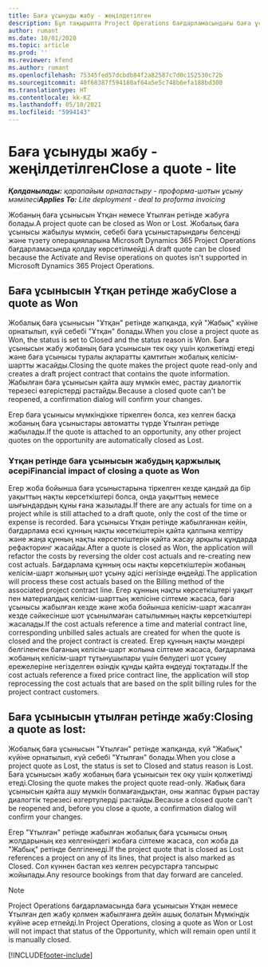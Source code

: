 ```yaml
---
title: Баға ұсынуды жабу - жеңілдетілген
description: Бұл тақырыпта Project Operations бағдарламасындағы баға ұсынысын жабу туралы ақпарат берілген.
author: rumant
ms.date: 10/01/2020
ms.topic: article
ms.prod: ''
ms.reviewer: kfend
ms.author: rumant
ms.openlocfilehash: 75345fed57dcbdb84f2a82587c7d0c152530c72b
ms.sourcegitcommit: 40f68387f594180af64a5e5c748b6efa188bd300
ms.translationtype: HT
ms.contentlocale: kk-KZ
ms.lasthandoff: 05/10/2021
ms.locfileid: "5994143"
---
```

# <a name="close-a-quote---lite"></a><span data-ttu-id="a1c1a-103">Баға ұсынуды жабу - жеңілдетілген</span><span class="sxs-lookup"><span data-stu-id="a1c1a-103">Close a quote - lite</span></span>

<span data-ttu-id="a1c1a-104">_**Қолданылады:** қарапайым орналастыру - проформа-шотын ұсыну мәмілесі_</span><span class="sxs-lookup"><span data-stu-id="a1c1a-104">_**Applies To:** Lite deployment - deal to proforma invoicing_</span></span>

<span data-ttu-id="a1c1a-105">Жобаның баға ұсынысын Ұтқан немесе Ұтылған ретінде жабуға болады.</span><span class="sxs-lookup"><span data-stu-id="a1c1a-105">A project quote can be closed as Won or Lost.</span></span> <span data-ttu-id="a1c1a-106">Жобалық баға ұсынысы жабылуы мүмкін, себебі баға ұсыныстарындағы белсенді және түзету операцияларына Microsoft Dynamics 365 Project Operations бағдарламасында қолдау көрсетілмейді.</span><span class="sxs-lookup"><span data-stu-id="a1c1a-106">A draft quote can be closed because the Activate and Revise operations on quotes isn't supported in Microsoft Dynamics 365 Project Operations.</span></span>

## <a name="close-a-quote-as-won"></a><span data-ttu-id="a1c1a-107">Баға ұсынысын Ұтқан ретінде жабу</span><span class="sxs-lookup"><span data-stu-id="a1c1a-107">Close a quote as Won</span></span>

<span data-ttu-id="a1c1a-108">Жобалық баға ұсынысын "Ұтқан" ретінде жапқанда, күй "Жабық" күйіне орнатылып, күй себебі "Ұтқан" болады.</span><span class="sxs-lookup"><span data-stu-id="a1c1a-108">When you close a project quote as Won, the status is set to Closed and the status reason is Won.</span></span> <span data-ttu-id="a1c1a-109">Баға ұсынысын жабу жобаның баға ұсынысын тек оқу үшін қолжетімді етеді және баға ұсынысы туралы ақпаратты қамтитын жобалық келісім-шартты жасайды.</span><span class="sxs-lookup"><span data-stu-id="a1c1a-109">Closing the quote makes the project quote read-only and creates a draft project contract that contains the quote information.</span></span> <span data-ttu-id="a1c1a-110">Жабылған баға ұсынысын қайта ашу мүмкін емес, растау диалогтік терезесі өзгерістерді растайды.</span><span class="sxs-lookup"><span data-stu-id="a1c1a-110">Because a closed quote can't be reopened, a confirmation dialog will confirm your changes.</span></span>

<span data-ttu-id="a1c1a-111">Егер баға ұсынысы мүмкіндікке тіркелген болса, кез келген басқа жобаның баға ұсыныстары автоматты түрде Ұтылған ретінде жабылады.</span><span class="sxs-lookup"><span data-stu-id="a1c1a-111">If the quote is attached to an opportunity, any other project quotes on the opportunity are automatically closed as Lost.</span></span>

### <a name="financial-impact-of-closing-a-quote-as-won"></a><span data-ttu-id="a1c1a-112">Ұтқан ретінде баға ұсынысын жабудың қаржылық әсері</span><span class="sxs-lookup"><span data-stu-id="a1c1a-112">Financial impact of closing a quote as Won</span></span>

<span data-ttu-id="a1c1a-113">Егер жоба бойынша баға ұсыныстарына тіркелген кезде қандай да бір уақыттың нақты көрсеткіштері болса, онда уақыттың немесе шығындардың құны ғана жазылады.</span><span class="sxs-lookup"><span data-stu-id="a1c1a-113">If there are any actuals for time on a project while is still attached to a draft quote, only the cost of the time or expense is recorded.</span></span> <span data-ttu-id="a1c1a-114">Баға ұсынысы Ұтқан ретінде жабылғаннан кейін, бағдарлама ескі құнның нақты көсеткіштерін қайта қалпына келтіру және жаңа құнның нақты көрсеткіштерін қайта жасау арқылы құндарда рефакторинг жасайды.</span><span class="sxs-lookup"><span data-stu-id="a1c1a-114">After a quote is closed as Won, the application will refactor the costs by reversing the older cost actuals and re-creating new cost actuals.</span></span> <span data-ttu-id="a1c1a-115">Бағдарлама құнның осы нақты көрсеткіштерін жобаның келісім-шарт жолының шот ұсыну әдісі негізінде өңдейді.</span><span class="sxs-lookup"><span data-stu-id="a1c1a-115">The application will process these cost actuals based on the Billing method of the associated project contract line.</span></span> <span data-ttu-id="a1c1a-116">Егер құнның нақты көрсеткіштері уақыт пен материалдық келісім-шарттың желісіне сілтеме жасаса, баға ұсынысы жабылған кезде және жоба бойынша келісім-шарт жасалған кезде сәйкесінше шот ұсынылмаған сатылымның нақты көрсеткіштері жасалады.</span><span class="sxs-lookup"><span data-stu-id="a1c1a-116">If the cost actuals reference a time and material contract line, corresponding unbilled sales actuals are created for when the quote is closed and the project contract is created.</span></span> <span data-ttu-id="a1c1a-117">Егер құнның нақты мәндері белгіленген бағаның келісім-шарт жолына сілтеме жасаса, бағдарлама жобаның келісім-шарт тұтынушылары үшін бөлудегі шот ұсыну ережелеріне негізделген өзіндік құнды қайта өңдеуді тоқтатады.</span><span class="sxs-lookup"><span data-stu-id="a1c1a-117">If the cost actuals reference a fixed price contract line, the application will stop reprocessing the cost actuals that are based on the split billing rules for the project contract customers.</span></span>

## <a name="closing-a-quote-as-lost"></a><span data-ttu-id="a1c1a-118">Баға ұсынысын ұтылған ретінде жабу:</span><span class="sxs-lookup"><span data-stu-id="a1c1a-118">Closing a quote as lost:</span></span>

<span data-ttu-id="a1c1a-119">Жобалық баға ұсынысын "Ұтылған" ретінде жапқанда, күй "Жабық" күйіне орнатылып, күй себебі "Ұтылған" болады.</span><span class="sxs-lookup"><span data-stu-id="a1c1a-119">When you close a project quote as Lost, the status is set to Closed and status reason is Lost.</span></span> <span data-ttu-id="a1c1a-120">Баға ұсынысын жабу жобаның баға ұсынысын тек оқу үшін қолжетімді етеді.</span><span class="sxs-lookup"><span data-stu-id="a1c1a-120">Closing the quote makes the project quote read-only.</span></span> <span data-ttu-id="a1c1a-121">Жабық баға ұсынысын қайта ашу мүмкін болмағандықтан, оны жаппас бұрын растау диалогтік терезесі өзгертулерді растайды.</span><span class="sxs-lookup"><span data-stu-id="a1c1a-121">Because a closed quote can't be reopened and, before you close a quote, a confirmation dialog will confirm your changes.</span></span>

<span data-ttu-id="a1c1a-122">Егер "Ұтылған" ретінде жабылған жобалық баға ұсынысы оның жолдарының кез келгеніндегі жобаға сілтеме жасаса, сол жоба да "Жабық" ретінде белгіленеді.</span><span class="sxs-lookup"><span data-stu-id="a1c1a-122">If the project quote that is closed as Lost references a project on any of its lines, that project is also marked as Closed.</span></span> <span data-ttu-id="a1c1a-123">Сол күннен бастап кез келген ресурстарға тапсырыс жойылады.</span><span class="sxs-lookup"><span data-stu-id="a1c1a-123">Any resource bookings from that day forward are canceled.</span></span>

> [!NOTE]
> <span data-ttu-id="a1c1a-124">Project Operations бағдарламасында баға ұсынысын Ұтқан немесе Ұтылған деп жабу қолмен жабылғанға дейін ашық болатын Мүмкіндік күйіне әсер етпейді.</span><span class="sxs-lookup"><span data-stu-id="a1c1a-124">In Project Operations, closing a quote as Won or Lost will not impact that status of the Opportunity, which will remain open until it is manually closed.</span></span>


[!INCLUDE[footer-include](../../includes/footer-banner.md)]